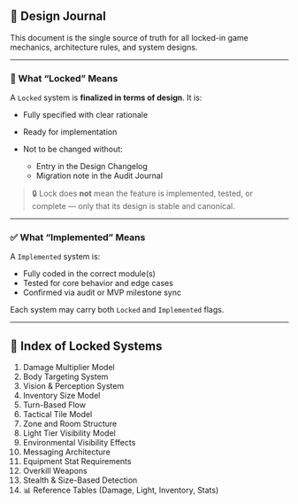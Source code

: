 ## 📘 Design Journal

This document is the single source of truth for all locked-in game mechanics, architecture rules, and system designs.

---

### 🔐 What “Locked” Means

A `Locked` system is **finalized in terms of design**. It is:

* Fully specified with clear rationale
* Ready for implementation
* Not to be changed without:

  * Entry in the Design Changelog
  * Migration note in the Audit Journal

> 🔒 Lock does **not** mean the feature is implemented, tested, or complete — only that its design is stable and canonical.

---

### ✅ What “Implemented” Means

A `Implemented` system is:

* Fully coded in the correct module(s)
* Tested for core behavior and edge cases
* Confirmed via audit or MVP milestone sync

Each system may carry both `Locked` and `Implemented` flags.

---

## 📂 Index of Locked Systems

1. Damage Multiplier Model
2. Body Targeting System
3. Vision & Perception System
4. Inventory Size Model
5. Turn-Based Flow
6. Tactical Tile Model
7. Zone and Room Structure
8. Light Tier Visibility Model
9. Environmental Visibility Effects
10. Messaging Architecture
11. Equipment Stat Requirements
12. Overkill Weapons
13. Stealth & Size-Based Detection
14. 📊 Reference Tables (Damage, Light, Inventory, Stats)
